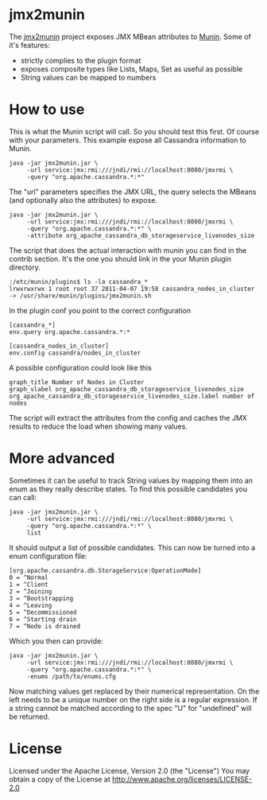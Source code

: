 # jmx2munin

The [jmx2munin](http://github.com/tcurdt/jmx2munin) project exposes JMX MBean attributes to [Munin](http://munin-monitoring.org/).
Some of it's features:

 * strictly complies to the plugin format
 * exposes composite types like Lists, Maps, Set as useful as possible
 * String values can be mapped to numbers

# How to use

This is what the Munin script will call. So you should test this first. Of course with your parameters. This example expose all Cassandra information to Munin.

    java -jar jmx2munin.jar \
         -url service:jmx:rmi:///jndi/rmi://localhost:8080/jmxrmi \
         -query "org.apache.cassandra.*:*"

The "url" parameters specifies the JMX URL, the query selects the MBeans (and optionally also the attributes) to expose.

    java -jar jmx2munin.jar \
         -url service:jmx:rmi:///jndi/rmi://localhost:8080/jmxrmi \
         -query "org.apache.cassandra.*:*" \
         -attribute org_apache_cassandra_db_storageservice_livenodes_size

The script that does the actual interaction with munin you can find in the contrib section. It's the one you should link in the your Munin plugin directory.

    :/etc/munin/plugins$ ls -la cassandra_*
    lrwxrwxrwx 1 root root 37 2011-04-07 19:58 cassandra_nodes_in_cluster -> /usr/share/munin/plugins/jmx2munin.sh

In the plugin conf you point to the correct configuration

    [cassandra_*]
    env.query org.apache.cassandra.*:*

    [cassandra_nodes_in_cluster]
    env.config cassandra/nodes_in_cluster

A possible configuration could look like this

    graph_title Number of Nodes in Cluster
    graph_vlabel org_apache_cassandra_db_storageservice_livenodes_size
    org_apache_cassandra_db_storageservice_livenodes_size.label number of nodes

The script will extract the attributes from the config and caches the JMX results to reduce the load when showing many values.

# More advanced

Sometimes it can be useful to track String values by mapping them into an enum as they really describe states. To find this possible candidates you can call:

    java -jar jmx2munin.jar \
         -url service:jmx:rmi:///jndi/rmi://localhost:8080/jmxrmi \
         -query "org.apache.cassandra.*:*" \
         list

It should output a list of possible candidates. This can now be turned into a enum configuration file:

    [org.apache.cassandra.db.StorageService:OperationMode]
    0 = ^Normal
    1 = ^Client
    2 = ^Joining
    3 = ^Bootstrapping
    4 = ^Leaving
    5 = ^Decommissioned
    6 = ^Starting drain
    7 = ^Node is drained

Which you then can provide:

    java -jar jmx2munin.jar \
         -url service:jmx:rmi:///jndi/rmi://localhost:8080/jmxrmi \
         -query "org.apache.cassandra.*:*" \
         -enums /path/to/enums.cfg

Now matching values get replaced by their numerical representation. On the left needs to be a unique number on the right side is a regular expression. If a string cannot be matched according to the spec "U" for "undefined" will be returned.

# License

Licensed under the Apache License, Version 2.0 (the "License")
You may obtain a copy of the License at http://www.apache.org/licenses/LICENSE-2.0
